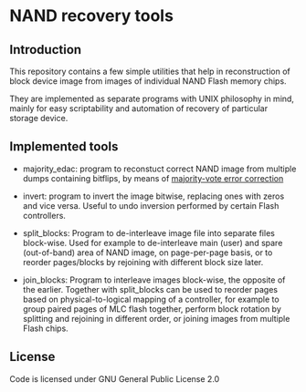# NAND recovery tools

## Introduction
This repository contains a few simple utilities that help in reconstruction
of block device image from images of individual NAND Flash memory chips.

They are implemented as separate programs with UNIX philosophy in mind,
mainly for easy scriptability and automation of recovery of particular
storage device.

## Implemented tools
* majority\_edac: program to reconstuct correct NAND image from multiple
dumps containing bitflips, by means of
[majority-vote error correction](https://en.wikipedia.org/wiki/Majority_logic_decoding)

* invert: program to invert the image bitwise, replacing ones with zeros
and vice versa. Useful to undo inversion performed by certain Flash controllers.

* split\_blocks: Program to de-interleave image file into separate files block-wise.
Used for example to de-interleave main (user) and spare (out-of-band) area of NAND
image, on page-per-page basis, or to reorder pages/blocks by rejoining with different
block size later.

* join\_blocks: Program to interleave images block-wise, the opposite of the earlier.
Together with split\_blocks can be used to reorder pages based on physical-to-logical
mapping of a controller, for example to group paired pages of MLC flash together, 
perform block rotation by splitting and rejoining in different order, or joining images
from multiple Flash chips.

## License

Code is licensed under GNU General Public License 2.0
